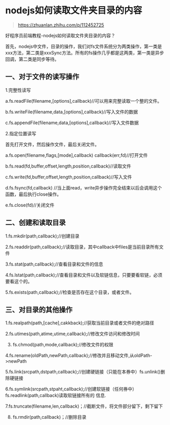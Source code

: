 # nodejs如何读取文件夹目录的内容

> https://zhuanlan.zhihu.com/p/112452725

好程序员前端教程-nodejs如何读取文件夹目录的内容？

首先，nodejs中文件，目录的操作，我们对fs文件系统分为两类操作，第一类是xxx方法，第二类是xxxSync方法。所有的fs操作几乎都是这两类，第一类是异步回调，第二类是同步等待。

## 一、对于文件的读写操作

1.完整性读写

a.fs.readFile(filename,[options],callback)//可以用来完整读取一个整的文件。

b.fs.writeFile(filename,data,[options],callback)//写入文件的数据

c.fs.appendFile(filename,data,[options],callback)//写入文件数据

2.指定位置读写

首先打开文件，然后操作文件，最后关闭文件。

a.fs.open(filename,flags,[mode],callback) callback(err,fd)//打开文件

b.fs.read(fd,buffer,offset,length,position,callback)//读取文件

c.fs.write(fd,buffer,offset,length,position,callback)//写入文件

d.fs.fsync(fd,callback) //当上面read，write异步操作完全结束以后会调用这个函数，最后执行close操作。

e.fs.close(fd)//关闭文件
 
## 二、创建和读取目录

1.fs.mkdir(path,callback);//创建目录

2.fs.readdir(path,callback);//读取目录，其中callback中files是当前目录所有文件

3.fs.stat(path,callback);//查看目录和文件的信息

4.fs.lstat(path,callback);//查看目录和文件以及软链信息，只要要看软链，必须要看这个的。

5.fs.exists(path,callback);//检查是否存在这个目录，或者文件。

## 三、对目录的其他操作

1.fs.realpath(path,[cache],cakkback);//获取当前目录或者文件的绝对路径

2.fs.utimes(path,atime,utime,callback);//修改文件访问和修改时间

3. fs.chmod(path,mode,callback);//修改文件的权限

4.fs.rename(oldPath,newPath,callback);//修改并且移动文件,从oldPath->newPath

5.fs.link(srcpath,dstpath,callback);//创建硬链接（只能在本券中）fs.unlink()删除硬链接

6.fs.symlink(srcpath,stpaht,callback);//创建软链接（任何券中）fs.readlink(path,callback)读取软链接所有的
信息.

7.fs.truncate(filename,len,callback)；//截断文件，将文件部分留下，剩下留下

8. fs.rmdir(path,callback)；//删除目录
